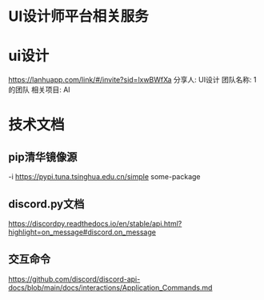 # UI设计师平台相关服务
# ui设计
https://lanhuapp.com/link/#/invite?sid=lxwBWfXa
分享人: UI设计
团队名称: 1的团队
相关项目: AI


# 技术文档
## pip清华镜像源
-i https://pypi.tuna.tsinghua.edu.cn/simple some-package
## discord.py文档
https://discordpy.readthedocs.io/en/stable/api.html?highlight=on_message#discord.on_message
## 交互命令
https://github.com/discord/discord-api-docs/blob/main/docs/interactions/Application_Commands.md

